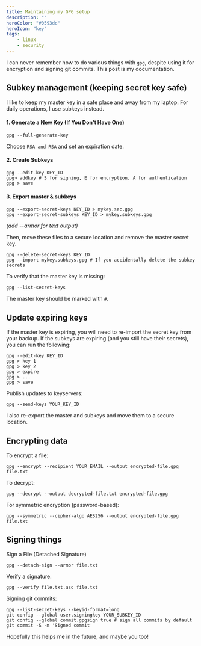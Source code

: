 ```yaml
---
title: Maintaining my GPG setup
description: ""
heroColor: "#0593dd"
heroIcon: "key"
tags:
    - linux
    - security
---
```


I can never remember how to do various things with `gpg`, despite using it for
encryption and signing git commits. This post is my documentation.


## Subkey management (keeping secret key safe)

I like to keep my master key in a safe place and away from my laptop. For daily operations, I use subkeys instead.


#### 1. Generate a New Key (If You Don't Have One)

```shell
gpg --full-generate-key
```

Choose `RSA and RSA` and set an expiration date.

#### 2. Create Subkeys

```shell
gpg --edit-key KEY_ID
gpg> addkey # S for signing, E for encryption, A for authentication
gpg > save
```

#### 3. Export master & subkeys

```shell
gpg --export-secret-keys KEY_ID > mykey.sec.gpg
gpg --export-secret-subkeys KEY_ID > mykey.subkeys.gpg
```

_(add --armor for text output)_

Then, move these files to a secure location and remove the master secret key.

```shell
gpg --delete-secret-keys KEY_ID
gpg --import mykey.subkeys.gpg # If you accidentally delete the subkey secrets
```

To verify that the master key is missing:

```shell
gpg --list-secret-keys
```

The master key should be marked with `#`.

## Update expiring keys

If the master key is expiring, you will need to re-import the secret key from
your backup. If the subkeys are expiring (and you still have their secrets),
you can run the following:

```shell
gpg --edit-key KEY_ID
gpg > key 1
gpg > key 2
gpg > expire
gpg > ...
gpg > save
```

Publish updates to keyservers:

```shell
gpg --send-keys YOUR_KEY_ID
```

I also re-export the master and subkeys and move them to a secure location.

## Encrypting data

To encrypt a file:

```shell
gpg --encrypt --recipient YOUR_EMAIL --output encrypted-file.gpg file.txt
```

To decrypt:

```shell
gpg --decrypt --output decrypted-file.txt encrypted-file.gpg
```

For symmetric encryption (password-based):

```shell
gpg --symmetric --cipher-algo AES256 --output encrypted-file.gpg file.txt
```

## Signing things

Sign a File (Detached Signature)

```shell
gpg --detach-sign --armor file.txt
```

Verify a signature:

```shell
gpg --verify file.txt.asc file.txt
```

Signing git commits:

```shell
gpg --list-secret-keys --keyid-format=long
git config --global user.signingkey YOUR_SUBKEY_ID
git config --global commit.gpgsign true # sign all commits by default
git commit -S -m 'Signed commit'
```

Hopefully this helps me in the future, and maybe you too!
